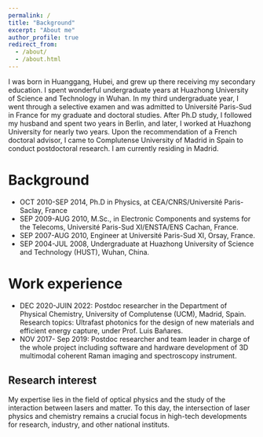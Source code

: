 ```yaml
---
permalink: /
title: "Background"
excerpt: "About me"
author_profile: true
redirect_from: 
  - /about/
  - /about.html
---
```


I was born in Huanggang, Hubei, and grew up there receiving my secondary education. I spent wonderful undergraduate years at Huazhong University of Science and Technology in Wuhan. In my third undergraduate year, I went through a selective examen and was admitted to Université Paris-Sud in France for my graduate and doctoral studies. After Ph.D study, I followed my husband and spent two years in Berlin, and later, I worked at Huazhong University for nearly two years. Upon the recommendation of a French doctoral advisor, I came to Complutense University of Madrid in Spain to conduct postdoctoral research. I am currently residing in Madrid.


Background
======
- OCT 2010-SEP 2014, Ph.D in Physics, at CEA/CNRS/Université Paris-Saclay, France 
- SEP 2009-AUG 2010, M.Sc., in Electronic Components and systems for the Telecoms, Université Paris-Sud XI/ENSTA/ENS Cachan, France.
- SEP 2007-AUG 2010,  Engineer at Université Paris-Sud XI, Orsay, France.
- SEP 2004-JUL 2008, Undergraduate at Huazhong University of Science and Technology (HUST), Wuhan, China. 

Work experience
======
- DEC 2020-JUIN 2022: Postdoc researcher in the Department of Physical Chemistry, University of Complutense (UCM), Madrid, Spain. Research topics: Ultrafast photonics for the design of new materials and efficient energy capture, under Prof. Luis Bañares. 
- NOV 2017- Sep 2019: Postdoc researcher and team leader in charge of the whole project including software and hardware development of 3D multimodal coherent Raman imaging and spectroscopy instrument.

Research interest
------
My expertise lies in the field of optical physics and the study of the interaction between lasers and matter. To this day, the intersection of laser physics and chemistry remains a crucial focus in high-tech developments for research, industry, and other national instituts.



